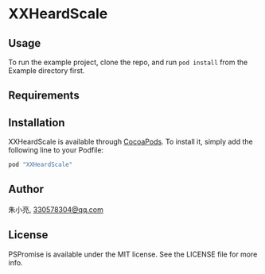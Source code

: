 # XXHeardScale
## Usage

To run the example project, clone the repo, and run `pod install` from the Example directory first. 

## Requirements

## Installation

XXHeardScale is available through [CocoaPods](http://cocoapods.org). To install
it, simply add the following line to your Podfile:

```ruby
pod "XXHeardScale"
```

## Author

朱小亮, 330578304@qq.com

## License

PSPromise is available under the MIT license. See the LICENSE file for more info.

